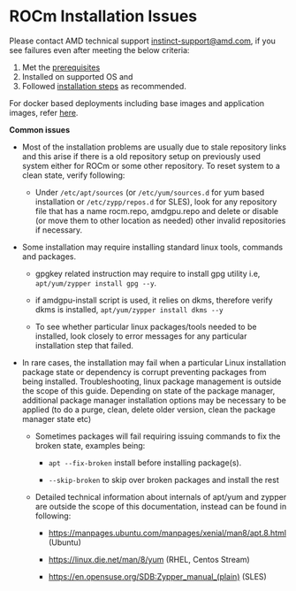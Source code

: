 # **ROCm Installation Issues** 

Please contact AMD technical support <instinct-support@amd.com>, if you see failures even after meeting the below criteria:
1. Met the [prerequisites](https://rocm.docs.amd.com/en/latest/deploy/linux/prerequisites.html)
2. Installed on supported OS and
3. Followed [installation steps](https://rocm.docs.amd.com/en/latest/deploy/linux/index.html) as recommended.

For docker based deployments including base images and application
images, refer [here](https://rocm.docs.amd.com/en/latest/deploy/docker.html).

**Common issues**

-   Most of the installation problems are usually due to stale repository links and this arise if there is a old repository setup on previously used system either for ROCm or some other repository. To reset system to a clean state, verify following:

    -   Under `/etc/apt/sources` (or `/etc/yum/sources.d` for yum based
        installation or `/etc/zypp/repos.d` for SLES), look for any
        repository file that has a name rocm.repo, amdgpu.repo and
        delete or disable (or move them to other location as needed) other
        invalid repositories if necessary. 

-   Some installation may require installing standard linux tools, commands
    and packages.

    -   gpgkey related instruction may require to install gpg
        utility i.e, `apt/yum/zypper install gpg --y`.

    -   if amdgpu-install script is used, it relies on dkms,
        therefore verify dkms is installed, `apt/yum/zypper install
        dkms --y`

    -   To see whether particular linux packages/tools needed to be
        installed, look closely to error messages for any particular
        installation step that failed.

-   In rare cases, the installation may fail when a particular Linux
    installation package state or dependency is corrupt preventing
    packages from being installed. Troubleshooting, linux package
    management is outside the scope of this guide. Depending on state of
    the package manager, additional package manager installation options
    may be necessary to be applied (to do a purge, clean, delete older
    version, clean the package manager state etc)

    -   Sometimes packages will fail requiring issuing commands to fix
        the broken state, examples being:

        -   `apt --fix-broken` install before installing package(s).

        -   `--skip-broken` to skip over broken packages and install the
            rest

    -   Detailed technical information about internals of apt/yum and
        zypper are outside the scope of this documentation, instead can
        be found in following:

        -   <https://manpages.ubuntu.com/manpages/xenial/man8/apt.8.html>
            (Ubuntu)

        -   <https://linux.die.net/man/8/yum> (RHEL, Centos Stream)

        -   <https://en.opensuse.org/SDB:Zypper_manual_(plain)> (SLES)
